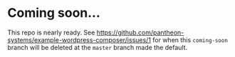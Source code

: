 # Coming soon...

This repo is nearly ready. See https://github.com/pantheon-systems/example-wordpress-composer/issues/1 for when this `coming-soon` branch will be deleted at the `master` branch made the default.


